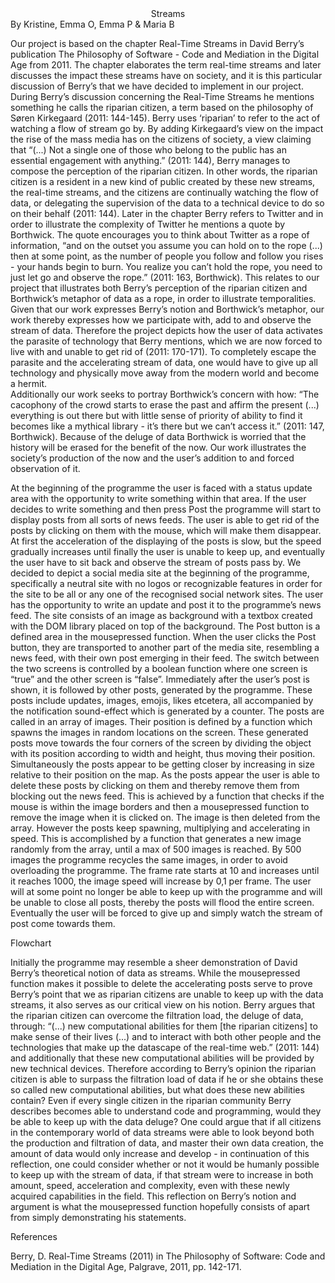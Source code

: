 
<center>Streams</center>
By Kristine, Emma O, Emma P & Maria B

Our project is based on the chapter Real-Time Streams in David Berry’s publication The Philosophy of Software - Code and Mediation in the Digital Age from 2011. The chapter elaborates the term real-time streams and later discusses the impact these streams have on society, and it is this particular discussion of Berry’s that we have decided to implement in our project. 
   During Berry’s discussion concerning the Real-Time Streams he mentions something he calls the riparian citizen, a term based on the philosophy of Søren Kirkegaard (2011: 144-145). Berry uses ‘riparian’ to refer to the act of watching a flow of stream go by. By adding Kirkegaard’s view on the impact the rise of the mass media has on the citizens of society, a view claiming that “(...) Not a single one of those who belong to the public has an essential engagement with anything.” (2011: 144), Berry manages to compose the perception of the riparian citizen. In other words, the riparian citizen is a resident in a new kind of public created by these new streams, the real-time streams, and the citizens are continually watching the flow of data, or delegating the supervision of the data to a technical device to do so on their behalf (2011: 144).
   Later in the chapter Berry refers to Twitter and in order to illustrate the complexity of Twitter he mentions a quote by Borthwick. The quote encourages you to think about Twitter as a rope of information, “and on the outset you assume you can hold on to the rope (...) then at some point, as the number of people you follow and follow you rises - your hands begin to burn. You realize you can’t hold the rope, you need to just let go and observe the rope.” (2011: 163, Borthwick). This relates to our project that illustrates both Berry’s perception of the riparian citizen and Borthwick’s metaphor of data as a rope, in order to illustrate temporalities.
   Given that our work expresses Berry’s notion and Borthwick’s metaphor, our work thereby expresses how we participate with, add to and observe the stream of data. Therefore the project depicts how the user of data activates the parasite of technology that Berry mentions, which we are now forced to live with and unable to get rid of (2011: 170-171). To completely escape the parasite and the accelerating stream of data, one would have to give up all technology and physically move away from the modern world and become a hermit.  
   Additionally our work seeks to portray Borthwick’s concern with how: “The cacophony of the crowd starts to erase the past and affirm the present (...) everything is out there but with little sense of priority of ability to find it becomes like a mythical library - it’s there but we can’t access it.” (2011: 147, Borthwick). Because of the deluge of data Borthwick is worried that the history will be erased for the benefit of the now. Our work illustrates the society’s production of the now and the user’s addition to and forced observation of it. 


At the beginning of the programme the user is faced with a status update area with the opportunity to write something within that area. If the user decides to write something and then press Post the programme will start to display posts from all sorts of news feeds. The user is able to get rid of the posts by clicking on them with the mouse, which will make them disappear. At first the acceleration of the displaying of the posts is slow, but the speed gradually increases until finally the user is unable to keep up, and eventually the user have to sit back and observe the stream of posts pass by. 
   We decided to depict a social media site at the beginning of the programme, specifically a neutral site with no logos or recognizable features in order for the site to be all or any one of the recognised social network sites. The user has the opportunity to write an update and post it to the programme’s news feed. The site consists of an image as background with a textbox created with the DOM library placed on top of the background. The Post button is a defined area in the mousepressed function. When the user clicks the Post button, they are transported to another part of the media site, resembling a news feed, with their own post emerging in their feed. The switch between the two screens is controlled by a boolean function where one screen is “true” and the other screen is “false”.
   Immediately after the user’s post is shown, it is followed by other posts, generated by the programme. These posts include updates, images, emojis, likes etcetera, all accompanied by the notification sound-effect which is generated by a counter. The posts are called in an array of images. Their position is defined by a function which spawns the images in random locations on the screen. These generated posts move towards the four corners of the screen by dividing the object with its position according to width and height, thus moving their position. Simultaneously the posts appear to be getting closer by increasing in size relative to their position on the map. 
   As the posts appear the user is able to delete these posts by clicking on them and thereby remove them from blocking out the news feed. This is achieved by a function that checks if the mouse is within the image borders and then a mousepressed function to remove the image when it is clicked on. The image is then deleted from the array. However the posts keep spawning, multiplying and accelerating in speed. This is accomplished by a function that generates a new image randomly from the array, until a max of 500 images is reached. By 500 images the programme recycles the same images, in order to avoid overloading the programme. The frame rate starts at 10 and increases until it reaches 1000, the image speed will increase by 0,1 per frame. The user will at some point no longer be able to keep up with the programme and will be unable to close all posts, thereby the posts will flood the entire screen. Eventually the user will be forced to give up and simply watch the stream of post come towards them. 







Flowchart



Initially the programme may resemble a sheer demonstration of David Berry’s theoretical notion of data as streams. While the mousepressed function makes it possible to delete the accelerating posts serve to prove Berry’s point that we as riparian citizens are unable to keep up with the data streams, it also serves as our critical view on his notion. 
   Berry argues that the riparian citizen can overcome the filtration load, the deluge of data,  through: “(...) new computational abilities for them [the riparian citizens] to make sense of their lives (...) and to interact with both other people and the technologies that make up the datascape of the real-time web.” (2011: 144) and additionally that these new computational abilities will be provided by new technical devices. Therefore according to Berry’s opinion the riparian citizen is able to surpass the filtration load of data if he or she obtains these so called new computational abilities, but what does these new abilities contain? Even if every single citizen in the riparian community Berry describes becomes able to understand code and programming, would they be able to keep up with the data deluge? One could argue that if all citizens in the contemporary world of data streams were able to look beyond both the production and filtration of data, and master their own data creation, the amount of data would only increase and develop - in continuation of this reflection, one could consider whether or not it would be humanly possible to keep up with the stream of data, if that stream were to increase in both amount, speed, acceleration and complexity, even with these newly acquired capabilities in the field. 
   This reflection on Berry’s notion and argument is what the mousepressed function hopefully consists of apart from simply demonstrating his statements. 

References

Berry, D. Real-Time Streams (2011) in The Philosophy of Software: Code and Mediation in the Digital Age, Palgrave, 2011, pp. 142-171.
